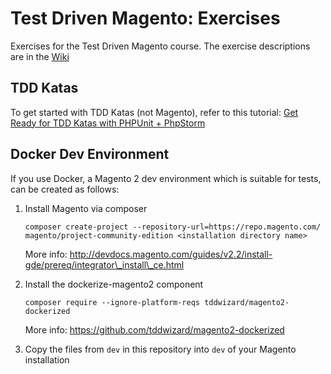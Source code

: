 # Test Driven Magento: Exercises

Exercises for the Test Driven Magento course. The exercise descriptions are in the [Wiki](https://github.com/tddwizard/magento2-exercises/wiki)

## TDD Katas

To get started with TDD Katas (not Magento), refer to this tutorial: [Get Ready for TDD Katas with PHPUnit + PhpStorm
](https://www.schmengler-se.de/en/2017/01/get-ready-for-tdd-katas-with-phpunit-phpstorm/)

## Docker Dev Environment

If you use Docker, a Magento 2 dev environment which is suitable for tests, can be created as follows:

1. Install Magento via composer

       composer create-project --repository-url=https://repo.magento.com/ magento/project-community-edition <installation directory name>
       
   More info: http://devdocs.magento.com/guides/v2.2/install-gde/prereq/integrator\_install\_ce.html

2. Install the dockerize-magento2 component

       composer require --ignore-platform-reqs tddwizard/magento2-dockerized

    More info: https://github.com/tddwizard/magento2-dockerized

3. Copy the files from `dev` in this repository into `dev` of your Magento installation
